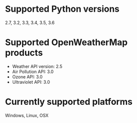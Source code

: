 # Supported Python versions
2.7, 3.2, 3.3, 3.4, 3.5, 3.6

# Supported OpenWeatherMap products
 - Weather API version: 2.5
 - Air Pollution API: 3.0
 - Ozone API: 3.0
 - Ultraviolet API: 3.0

# Currently supported platforms
Windows, Linux, OSX
